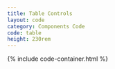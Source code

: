 ```yaml
---
title: Table Controls
layout: code
category: Components Code
code: table
height: 230rem
---
```


{% include code-container.html %}
